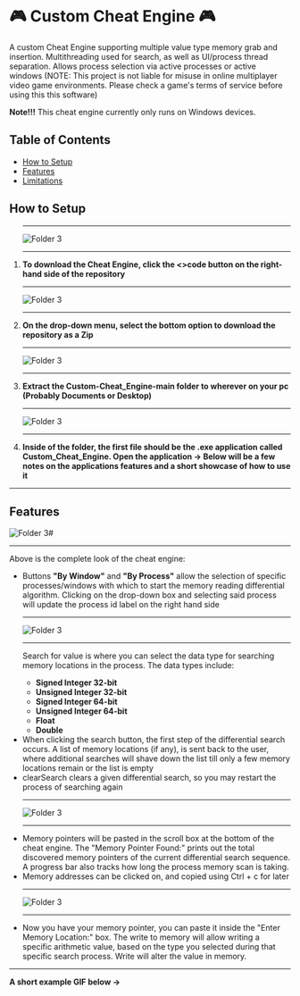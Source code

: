 # 🎮 Custom Cheat Engine 🎮

<div>

  <p>A custom Cheat Engine supporting multiple value type memory grab and insertion. Multithreading used for search, as well as UI/process thread separation. Allows process selection via active processes or active windows (NOTE: This project is not liable for misuse in online multiplayer video game environments. Please check a game's terms of service before using this this software)</p>

  <p><b>Note!!!</b> This cheat engine currently only runs on Windows devices.</p>
</div>

<div>
   <h2>Table of Contents</h2>
  <ul>
    <li><a href="#Setup">How to Setup</a></li>
    <li><a href="#Features">Features</a></li>
    <li><a href="Limitations">Limitations</a></li>
  </ul>
</div>

<div>
  <h2 id="Setup">How to Setup</h2>

  <ol>
    <div>
    <hr>
    <img src="Readme_Image's/Instruct_One.jpg" alt="Folder 3" style="max-width:100%;">
    <hr>
    <li><b>To download the Cheat Engine, click the <>code button on the right-hand side of the repository</b></li>
    </div>
    <div>
    <hr>
    <img src="Readme_Image's/Instruct_Two.jpg" alt="Folder 3" style="max-width:100%;">
    <hr>
    <li><b>On the drop-down menu, select the bottom option to download the repository as a Zip</b></li>
    </div>
    <div>
    <hr>
    <img src="Readme_Image's/Instruct_Four.jpg" alt="Folder 3" style="max-width:100%;">
    <hr>
    <li><b>Extract the Custom-Cheat_Engine-main folder to wherever on your pc (Probably Documents or Desktop)</b></li>
    </div>
    <div>
    <hr>
    <img src="Readme_Image's/Instruct_Five.jpg" alt="Folder 3" style="max-width:100%;">
    <hr>
    <li><b>Inside of the folder, the first file should be the .exe application called Custom_Cheat_Engine. Open the application -> Below will be a few notes on the applications features and a short showcase of how to use it</b></li>
    </div>
  </ol>
</div>
<hr>
      
<div>
  <h2 id="Features">Features</h2>
  <img src="Readme_Image's/Feature_One.jpg" alt="Folder 3" style="max-width:100%;">#
  <hr>
  <p>Above is the complete look of the cheat engine:</p>
  <ul>
    <li>Buttons <b>"By Window"</b> and <b>"By Process"</b> allow the selection of specific processes/windows with which to start the memory reading differential algorithm. Clicking on the drop-down box and selecting said process will update the process id label on the right hand side</li>
  <hr>
  <img src="Readme_Image's/Feature_Three.jpg" alt="Folder 3" style="max-width:100%;">  
  <hr>
  <p>Search for value is where you can select the data type for searching memory locations in the process. The data types include:</p>
    <ul>
      <li><b>Signed Integer 32-bit</b></li>
      <li><b>Unsigned Integer 32-bit</b></li>
      <li><b>Signed Integer 64-bit</b></li>
      <li><b>Unsigned Integer 64-bit</b></li>
      <li><b>Float</b></li>
      <li><b>Double</b></li>
    </ul>
    <li>When clicking the search button, the first step of the differential search occurs. A list of memory locations (if any), is sent back to the user, where additional searches will shave down the list till only a few memory locations remain or the list is empty</li>
    <li>clearSearch clears a given differential search, so you may restart the process of searching again</li>
  <hr>
  <img src="Readme_Image's/Feature_Seven.jpg" alt="Folder 3" style="max-width:100%;">  
  <hr>
  <li>Memory pointers will be pasted in the scroll box at the bottom of the cheat engine. The "Memory Pointer Found:" prints out the total discovered memory pointers of the current differential search sequence. A progress bar also tracks how long the process memory scan is taking.</li>
  <li>Memory addresses can be clicked on, and copied using Ctrl + c for later</li>
  <hr>
  <img src="Readme_Image's/Feature_Six.jpg" alt="Folder 3" style="max-width:100%;">  
  <hr>
  <li>Now you have your memory pointer, you can paste it inside the "Enter Memory Location:" box. The write to memory will allow writing a specific arithmetic value, based on the type you selected during that specific search process. Write will alter the value in memory.</li>
  </ul>
  <hr>

  <p><b>A short example GIF below -></b></p>
</div>
